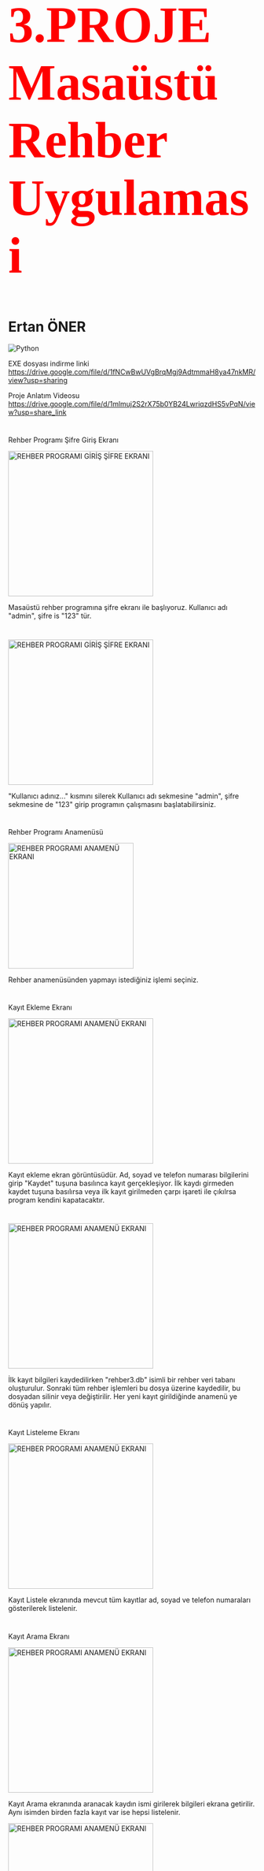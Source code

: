 
<h1 style="color:red; font-family:Times New Roman; font-size:77pt"> 3.PROJE Masaüstü Rehber Uygulamasi </h1>

<h1>Ertan ÖNER </h1>

<img src="https://www.python.org/static/img/python-logo.png" alt="Python"/>

EXE dosyası indirme linki  https://drive.google.com/file/d/1fNCwBwUVgBrqMgj9AdtmmaH8ya47nkMR/view?usp=sharing                

Proje Anlatım Videosu   https://drive.google.com/file/d/1mlmuj2S2rX75b0YB24LwriqzdHS5vPqN/view?usp=share_link 


<h1></h1>

Rehber Programı Şifre Giriş Ekranı 

<img width="295" alt="REHBER PROGRAMI GİRİŞ ŞİFRE EKRANI" src="https://github.com/ertanoner/Proje-3-Masaustu-Rehber-Uygulamasi/assets/161921025/a94562d7-e833-4a99-b81d-597e6a14aa1f">
  


Masaüstü rehber programına şifre ekranı ile başlıyoruz. Kullanıcı adı "admin", şifre is "123" tür. 

<h1></h1>

<img width="295" alt="REHBER PROGRAMI GİRİŞ ŞİFRE EKRANI" src="https://github.com/ertanoner/Proje-3-Masaustu-Rehber-Uygulamasi/assets/161921025/78bd10f1-1001-40ca-97ce-6debd3db7f5d">


"Kullanıcı adınız..." kısmını silerek Kullanıcı adı sekmesine "admin", şifre sekmesine de "123" girip programın çalışmasını başlatabilirsiniz.

<h1></h1>

Rehber Programı Anamenüsü

<img width="255" alt="REHBER PROGRAMI ANAMENÜ EKRANI" src="https://github.com/ertanoner/Proje-3-Masaustu-Rehber-Uygulamasi/assets/161921025/df37998c-bd98-47d2-ae2d-73b22b6ad5fc">


Rehber anamenüsünden yapmayı istediğiniz işlemi seçiniz.

<h1></h1>

Kayıt Ekleme Ekranı

<img width="295" alt="REHBER PROGRAMI ANAMENÜ EKRANI" src="https://github.com/ertanoner/Proje-3-Masaustu-Rehber-Uygulamasi/assets/161921025/31210295-bc24-4c91-8b70-f31c949a142a">


Kayıt ekleme ekran görüntüsüdür. Ad, soyad ve telefon numarası bilgilerini girip "Kaydet" tuşuna basılınca kayıt gerçekleşiyor. İlk kaydı girmeden kaydet tuşuna basılırsa veya ilk kayıt girilmeden çarpı işareti ile çıkılrsa program kendini kapatacaktır.

<h1></h1>

<img width="295" alt="REHBER PROGRAMI ANAMENÜ EKRANI" src="https://github.com/ertanoner/Proje-3-Masaustu-Rehber-Uygulamasi/assets/161921025/f95953a3-9fcd-4032-800d-4bdcd2a83786">


İlk kayıt bilgileri kaydedilirken "rehber3.db" isimli bir rehber veri tabanı oluşturulur. Sonraki tüm rehber işlemleri bu dosya üzerine kaydedilir, bu dosyadan silinir veya değiştirilir. Her yeni kayıt girildiğinde anamenü ye dönüş yapılır.

<h1></h1>

Kayıt Listeleme Ekranı

<img width="295" alt="REHBER PROGRAMI ANAMENÜ EKRANI" src="https://github.com/ertanoner/Proje-3-Masaustu-Rehber-Uygulamasi/assets/161921025/7f22d239-4ab3-448f-8930-2fea8d191fd3">


Kayıt Listele ekranında mevcut tüm kayıtlar ad, soyad ve telefon numaraları gösterilerek listelenir.

<h1></h1>

Kayıt Arama Ekranı

<img width="295" alt="REHBER PROGRAMI ANAMENÜ EKRANI" src="https://github.com/ertanoner/Proje-3-Masaustu-Rehber-Uygulamasi/assets/161921025/dc959be7-8c90-45d5-a344-fb7d74098cfc">


Kayıt Arama ekranında aranacak kaydın ismi girilerek bilgileri ekrana getirilir. Aynı isimden birden fazla kayıt var ise hepsi listelenir.

<img width="295" alt="REHBER PROGRAMI ANAMENÜ EKRANI" src="https://github.com/ertanoner/Proje-3-Masaustu-Rehber-Uygulamasi/assets/161921025/21d3999c-fef7-4613-8289-c98674fa6cdd">

<h1></h1>

Kayıt Silme Ekranı

<img width="295" alt="REHBER PROGRAMI ANAMENÜ EKRANI" src="https://github.com/ertanoner/Proje-3-Masaustu-Rehber-Uygulamasi/assets/161921025/722d03ea-75fc-4511-ab17-9507471bef3d">


Kaydı silinecek kişinin ismi yazılıp verileri ekrana getirilir. Aynı isimde birden fazla kişi varsa tümü listelenir, kişiye özel id numarası da listelemede bulunur. Aynı isimden silinecek doğru kişinin id numarası girilip sil butonuna basılır.

<img width="295" alt="REHBER PROGRAMI ANAMENÜ EKRANI" src="https://github.com/ertanoner/Proje-3-Masaustu-Rehber-Uygulamasi/assets/161921025/2c4ac10f-3215-435a-b227-2052f4a657b6">

<h1></h1>

Kayıt Düzeltme Ekranı

<img width="295" alt="REHBER PROGRAMI ANAMENÜ EKRANI" src="https://github.com/ertanoner/Proje-3-Masaustu-Rehber-Uygulamasi/assets/161921025/7aabf3a1-8d7c-403d-8a2d-6067fc4b6d37">


Kayıt Düzeltme ekranında verileri düzeltilecek kişinin ismi yazılarak verileri çağrılır. Aynı isimde birden fazla kişi varsa tümü listelenir, kişiye özel id numarası ile verileri düzeltilecek kişi seçilir. Yeni Ad, soyad ve telefon numarası verileri girilir. Eğer verilerden sadece biri değişecekse yine de tüm verileri tekrar girilmesi gerekecektir.


